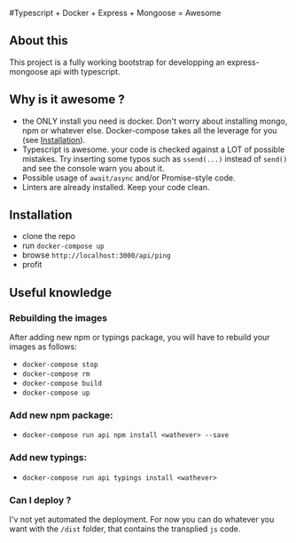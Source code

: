 #Typescript + Docker + Express + Mongoose = Awesome

## About this
This project is a fully working bootstrap for developping an express-mongoose api with typescript.

## Why is it awesome ?

 - the ONLY install you need is docker. Don't worry about installing mongo, npm or whatever else. Docker-compose takes all the leverage for you (see [Installation](#Installation)).
 - Typescript is awesome. your code is checked against a LOT of possible mistakes. Try inserting some typos such as `ssend(...)` instead of `send()` and see the console warn you about it.
 - Possible usage of `await/async` and/or Promise-style code.
 - Linters are already installed. Keep your code clean.

## Installation

 - clone the repo
 - run `docker-compose up`
 - browse `http://localhost:3000/api/ping`
 - profit

## Useful knowledge

### Rebuilding the images
After adding new npm or typings package, you will have to rebuild your images as follows:

 - `docker-compose stop`
 - `docker-compose rm`
 - `docker-compose build`
 - `docker-compose up`

### Add new npm package:
 - `docker-compose run api npm install <wathever> --save`

### Add new typings:
 - `docker-compose run api typings install <wathever>`

### Can I deploy ?
I'v not yet automated the deployment. For now you can do whatever you want with the `/dist` folder, that contains the transplied `js` code.
